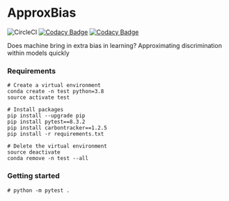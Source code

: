 # ApproxBias

![CircleCI](https://img.shields.io/circleci/build/github/eustomaqua/ApproxBias/master) 
[![Codacy Badge](https://app.codacy.com/project/badge/Coverage/d0f9d3235ebf4454b3f43beb137bb2c7)](https://app.codacy.com/gh/eustomaqua/ApproxBias/dashboard?utm_source=gh&utm_medium=referral&utm_content=&utm_campaign=Badge_coverage) 
[![Codacy Badge](https://app.codacy.com/project/badge/Grade/d0f9d3235ebf4454b3f43beb137bb2c7)](https://app.codacy.com/gh/eustomaqua/ApproxBias/dashboard?utm_source=gh&utm_medium=referral&utm_content=&utm_campaign=Badge_grade) 

Does machine bring in extra bias in learning? Approximating discrimination within models quickly 


### Requirements

```shell
# Create a virtual environment
conda create -n test python=3.8
source activate test

# Install packages
pip install --upgrade pip
pip install pytest==8.3.2
pip install carbontracker==1.2.5
pip install -r requirements.txt

# Delete the virtual environment
source deactivate
conda remove -n test --all
```

### Getting started

```shell
# python -m pytest .
```
